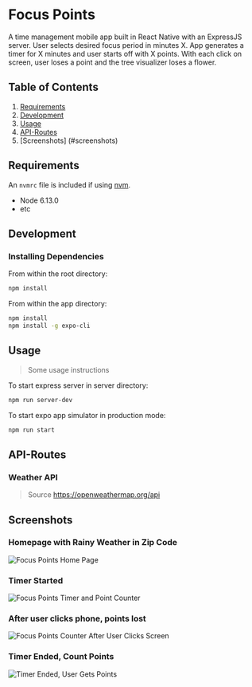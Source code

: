 # Focus Points

A time management mobile app built in React Native with an ExpressJS server. 
User selects desired focus period in minutes X. App generates a timer for X minutes and user starts off with X points. With each click on screen, user loses a point and the tree visualizer loses a flower. 

## Table of Contents

1. [Requirements](#requirements)
1. [Development](#development)
1. [Usage](#Usage)
1. [API-Routes](#API-Routes)
1. [Screenshots] (#screenshots)

## Requirements

An `nvmrc` file is included if using [nvm](https://github.com/creationix/nvm).

- Node 6.13.0
- etc

## Development

### Installing Dependencies

From within the root directory:

```sh
npm install
```

From within the app directory:
```sh
npm install
npm install -g expo-cli
```

## Usage

> Some usage instructions

To start express server in server directory:
```sh
npm run server-dev
```

To start expo app simulator in production mode:
```sh
npm run start
```

## API-Routes

### Weather API
> Source
> https://openweathermap.org/api

## Screenshots

### Homepage with Rainy Weather in Zip Code
![Focus Points Home Page](https://github.com/ez-li/focus-points/blob/master/screenshots/homepage_rain.png)

### Timer Started
![Focus Points Timer and Point Counter](https://github.com/ez-li/focus-points/blob/master/screenshots/timer_screen.png)

### After user clicks phone, points lost
![Focus Points Counter After User Clicks Screen](https://github.com/ez-li/focus-points/blob/master/screenshots/points_deducted.png)

### Timer Ended, Count Points
![Timer Ended, User Gets Points](https://github.com/ez-li/focus-points/blob/master/screenshots/end_screen.png)
